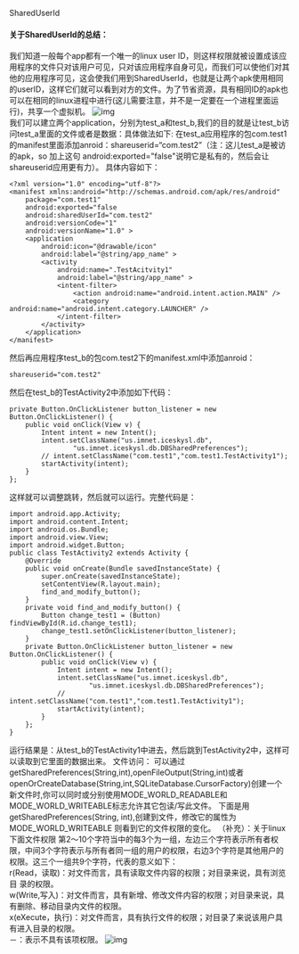 SharedUserId
#### 关于SharedUserId的总结：
我们知道一般每个app都有一个唯一的linux user ID，则这样权限就被设置成该应用程序的文件只对该用户可见，只对该应用程序自身可见，而我们可以使他们对其他的应用程序可见，这会使我们用到SharedUserId，也就是让两个apk使用相同的userID，这样它们就可以看到对方的文件。为了节省资源，具有相同ID的apk也可以在相同的linux进程中进行(这儿需要注意，并不是一定要在一个进程里面运行)，共享一个虚拟机。
![img](P)  
我们可以建立两个application，分别为test_a和test_b,我们的目的就是让test_b访问test_a里面的文件或者是数据：具体做法如下:
在test_a应用程序的包com.test1的manifest里面添加anroid：shareuserid=“com.test2”（注：这儿test_a是被访的apk，so 加上这句  android:exported="false"说明它是私有的，然后会让shareuserid应用更有力）。
具体内容如下：
```  
<?xml version="1.0" encoding="utf-8"?>
<manifest xmlns:android="http://schemas.android.com/apk/res/android"
    package="com.test1"
    android:exported="false
    android:sharedUserId="com.test2"
    android:versionCode="1"
    android:versionName="1.0" >
    <application
        android:icon="@drawable/icon"
        android:label="@string/app_name" >
        <activity
            android:name=".TestAcitvity1"
            android:label="@string/app_name" >
            <intent-filter>
                <action android:name="android.intent.action.MAIN" />
                <category android:name="android.intent.category.LAUNCHER" />
            </intent-filter>
        </activity>
    </application>
</manifest>
```
然后再应用程序test_b的包com.test2下的manifest.xml中添加anroid： 
```  
shareuserid="com.test2"
```
然后在test_b的TestActivity2中添加如下代码：
```  
private Button.OnClickListener button_listener = new Button.OnClickListener() {
	public void onClick(View v) {
		Intent intent = new Intent();
		intent.setClassName("us.imnet.iceskysl.db",
				"us.imnet.iceskysl.db.DBSharedPreferences");
		// intent.setClassName("com.test1","com.test1.TestActivity1");
		startActivity(intent);
	}
};
``` 
这样就可以调整跳转，然后就可以运行。完整代码是：
```   
import android.app.Activity;
import android.content.Intent;
import android.os.Bundle;
import android.view.View;
import android.widget.Button;
public class TestActivity2 extends Activity {
	@Override
	public void onCreate(Bundle savedInstanceState) {
		super.onCreate(savedInstanceState);
		setContentView(R.layout.main);
		find_and_modify_button();
	}
	private void find_and_modify_button() {
		Button change_test1 = (Button) findViewById(R.id.change_test1);
		change_test1.setOnClickListener(button_listener);
	}
	private Button.OnClickListener button_listener = new Button.OnClickListener() {
		public void onClick(View v) {
			Intent intent = new Intent();
			intent.setClassName("us.imnet.iceskysl.db",
					"us.imnet.iceskysl.db.DBSharedPreferences");
			// intent.setClassName("com.test1","com.test1.TestActivity1");
			startActivity(intent);
		}
	};
}
```
运行结果是：从test_b的TestActivity1中进去，然后跳到TestActivity2中，这样可以读取到它里面的数据出来。
文件访问：
可以通过getSharedPreferences(String,int),openFileOutput(String,int)或者openOrCreateDatabase(String,int,SQLiteDatabase.CursorFactory)创建一个新文件时,你可以同时或分别使用MODE_WORLD_READABLE和MODE_WORLD_WRITEABLE标志允许其它包读/写此文件。
下面是用getSharedPreferences(String, int),创建到文件，修改它的属性为MODE_WORLD_WRITEABLE 则看到它的文件权限的变化。
（补充）：关于linux下面文件权限
第2～10个字符当中的每3个为一组，左边三个字符表示所有者权限，中间3个字符表示与所有者同一组的用户的权限，右边3个字符是其他用户的权限。这三个一组共9个字符，代表的意义如下：   
r(Read，读取)：对文件而言，具有读取文件内容的权限；对目录来说，具有浏览目 录的权限。   
w(Write,写入)：对文件而言，具有新增、修改文件内容的权限；对目录来说，具有删除、移动目录内文件的权限。   
x(eXecute，执行)：对文件而言，具有执行文件的权限；对目录了来说该用户具有进入目录的权限。   
－：表示不具有该项权限。
![img](P)  